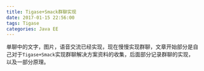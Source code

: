 ```yaml
---
title: Tigase+Smack群聊实现
date: 2017-01-15 22:56:00
tags: Tigase
categories: Java EE
---
```


单聊中的文字，图片，语音交流已经实现，现在慢慢实现群聊，文章开始部分是自己对于`Tigase+Smack`实现群聊解决方案资料的收集，后面部分记录群聊的实现，以及一部分原理。<!--more-->